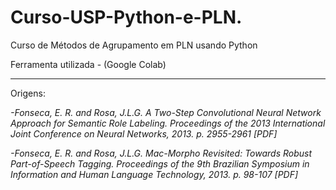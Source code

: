 # Curso-USP-Python-e-PLN.
Curso de Métodos de Agrupamento em PLN usando Python

Ferramenta utilizada - (Google Colab)



___
Origens:

*-Fonseca, E. R. and Rosa, J.L.G. A Two-Step Convolutional Neural Network Approach for Semantic Role Labeling. Proceedings of the 2013 International Joint Conference on Neural Networks, 2013. p. 2955-2961 [PDF]*

*-Fonseca, E. R. and Rosa, J.L.G. Mac-Morpho Revisited: Towards Robust Part-of-Speech Tagging. Proceedings of the 9th Brazilian Symposium in Information and Human Language Technology, 2013. p. 98-107 [PDF]*
